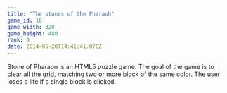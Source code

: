 ```yaml
---
title: "The stones of the Pharaoh"
game_id: 18
game_width: 320
game_height: 480
rank: 0
date: 2014-05-28T14:41:41.076Z
---
```

Stone of Pharaon is an HTML5 puzzle game. The goal of the game is to clear all the grid, matching two or more block of the same color.  The user loses a life if a single block is clicked.